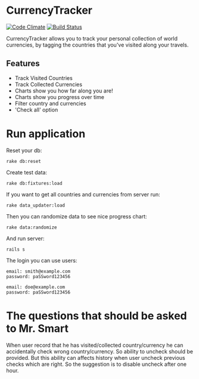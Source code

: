 CurrencyTracker
===============
[![Code Climate](https://codeclimate.com/github/antonversal/CTracker.png)](https://codeclimate.com/github/antonversal/CTracker)
[![Build Status](https://travis-ci.org/antonversal/CTracker.png?branch=master)](https://travis-ci.org/antonversal/CTracker)

CurrencyTracker allows you to track your personal collection of world currencies, by tagging the countries that you've visited along your travels.

Features
--------

* Track Visited Countries
* Track Collected Currencies
* Charts show you how far along you are!
* Charts show you progress over time
* Filter country and currencies
* 'Check all' option

Run application
===============

Reset your db:

    rake db:reset

Create test data:

    rake db:fixtures:load

If you want to get all countries and currencies from server run:

    rake data_updater:load

Then you can randomize data to see nice progress chart:

    rake data:randomize

And run server:

    rails s

The login you can use users:

    email: smith@example.com
    password: paSSword123456

    email: doe@example.com
    password: paSSword123456

The questions that should be asked to Mr. Smart
===============================================

When user record that he has visited/collected country/currency he can
accidentally check wrong country/currency. So ability to uncheck should be provided.
But this ability can affects history when user uncheck previous checks which are right.
So the suggestion is to disable uncheck after one hour.
